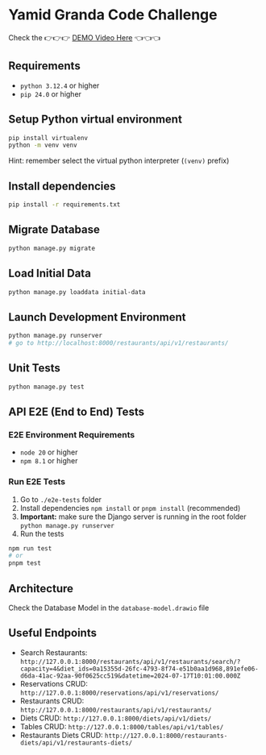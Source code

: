# Yamid Granda Code Challenge

Check the 👉👉👉 [DEMO Video Here](https://drive.google.com/file/d/1lyguTMN25EDdGSXDgnvPzfBkUMYFUIwD/view?usp=sharing) 👈👈👈

## Requirements

- `python 3.12.4` or higher
- `pip 24.0` or higher

## Setup Python virtual environment

```sh
pip install virtualenv
python -m venv venv
```

Hint: remember select the virtual python interpreter (`(venv)` prefix)

## Install dependencies

```sh
pip install -r requirements.txt
```

## Migrate Database

```sh
python manage.py migrate
```

## Load Initial Data

```sh
python manage.py loaddata initial-data
```

## Launch Development Environment

```sh
python manage.py runserver
# go to http://localhost:8000/restaurants/api/v1/restaurants/
```

## Unit Tests

```sh
python manage.py test
```

## API E2E (End to End) Tests

### E2E Environment Requirements

- `node 20` or higher
- `npm 8.1` or higher

### Run E2E Tests

1. Go to `./e2e-tests` folder
2. Install dependencies `npm install` or `pnpm install` (recommended)
3. **Important:** make sure the Django server is running in the root folder `python manage.py runserver`
4. Run the tests

```sh
npm run test
# or
pnpm test
```

## Architecture

Check the Database Model in the `database-model.drawio` file

## Useful Endpoints

- Search Restaurants: `http://127.0.0.1:8000/restaurants/api/v1/restaurants/search/?capacity=4&diet_ids=0a15355d-26fc-4793-8f74-e51b0aa1d968,891efe06-d6da-41ac-92aa-90f0625cc519&datetime=2024-07-17T10:01:00.000Z`
- Reservations CRUD: `http://127.0.0.1:8000/reservations/api/v1/reservations/`
- Restaurants CRUD: `http://127.0.0.1:8000/restaurants/api/v1/restaurants/`
- Diets CRUD: `http://127.0.0.1:8000/diets/api/v1/diets/`
- Tables CRUD: `http://127.0.0.1:8000/tables/api/v1/tables/`
- Restaurants Diets CRUD: `http://127.0.0.1:8000/restaurants-diets/api/v1/restaurants-diets/`

